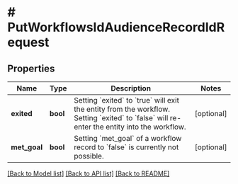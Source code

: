 # # PutWorkflowsIdAudienceRecordIdRequest

## Properties

Name | Type | Description | Notes
------------ | ------------- | ------------- | -------------
**exited** | **bool** | Setting &#x60;exited&#x60; to &#x60;true&#x60; will exit the entity from the workflow. Setting &#x60;exited&#x60; to &#x60;false&#x60; will re-enter the entity into the workflow. | [optional]
**met_goal** | **bool** | Setting &#x60;met_goal&#x60; of a workflow record to &#x60;false&#x60; is currently not possible. | [optional]

[[Back to Model list]](../../README.md#models) [[Back to API list]](../../README.md#endpoints) [[Back to README]](../../README.md)
